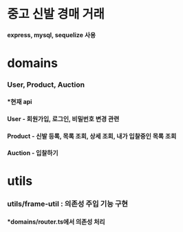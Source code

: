 # 중고 신발 경매 거래
#### express, mysql, sequelize 사용

# domains
### User, Product, Auction
#### *현재 api 

#### User - 회원가입, 로그인, 비밀번호 변경 관련 

#### Product - 신발 등록, 목록 조회, 상세 조회, 내가 입찰중인 목록 조회

#### Auction - 입찰하기

# utils
### utils/frame-util : 의존성 주입 기능 구현
#### *domains/router.ts에서 의존성 처리

